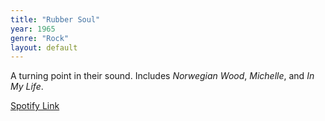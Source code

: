 ```yaml
---
title: "Rubber Soul"
year: 1965
genre: "Rock"
layout: default
---
```


A turning point in their sound. Includes *Norwegian Wood*, *Michelle*, and *In My Life*.

[Spotify Link](https://spotify.com/rubber-soul)
